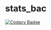 # stats_bac
[![Codacy Badge](https://api.codacy.com/project/badge/Grade/2c79d425e7164fcea8b55ad076ecc3bb)](https://www.codacy.com/manual/CodrutLemeni/BAC_2019_statistics?utm_source=github.com&amp;utm_medium=referral&amp;utm_content=CodrutLemeni/BAC_2019_statistics&amp;utm_campaign=Badge_Grade)
